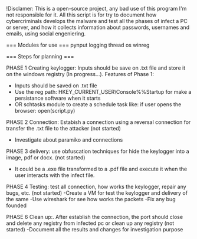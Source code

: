 !Disclamer:
This is a open-source project, any bad use of this program I'm not responsible for it.
All this script is for try to document how cybercriminals develops the malware and test all the phases of infect 
a PC or server, and how it collects information about passwords, usernames and emails, using social engeniering.

=== Modules for use ===
pynput
logging
thread
os
winreg

=== Steps for planning ===

PHASE 1 Creating keylogger: Inputs should be save on .txt file and store it on the windows registry (In progress...). 
Features of Phase 1:
  - Inputs should be saved on .txt file
  - Use the reg path: HKEY_CURRENT_USER\Console\%%Startup for make a persistance software when it starts
  - OR schtasks module to create a schedule task like:
    if user opens the browser:
      open(script.py)
    
PHASE 2 Connection: Estabish a connection using a reversal connection for transfer the .txt file to the attacker (not started) 
  - Investigate about paramiko and connections

PHASE 3 delivery: use obfuscation techniques for hide the keylogger into a image, pdf or docx. (not started)
  - It could be a .exe file transformed to a .pdf file and execute it when the user interacts with the infect file.
  
PHASE 4 Testing: test all connection, how works the keylogger, repair any bugs, etc. (not started) 
  -Create a VM for test the keylogger and delivery of the same
  -Use wireshark for see how works the packets
  -Fix any bug founded

PHASE 6 Clean up:. After establish the connection, the port should close and delete any registry from infected pc or clean up any registry (not started)
    -Document all the results and changes for investigation purpose
